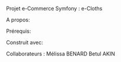 Projet e-Commerce Symfony : e-Cloths

A propos: 

Prérequis: 

Construit avec: 

Collaborateurs : Mélissa BENARD 
                 Betul AKIN
